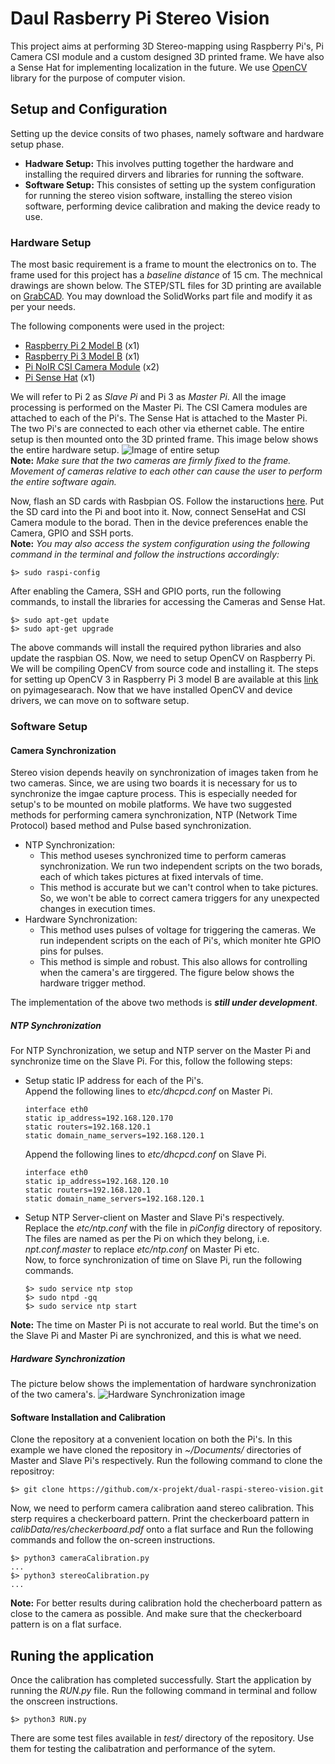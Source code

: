 # Daul Rasberry Pi Stereo Vision
This project aims at performing 3D Stereo-mapping using Raspberry Pi's, Pi Camera CSI module and a custom designed 3D printed frame. We have also a Sense Hat for implementing localization in the future. We use [OpenCV](www.opencv.org) library for the purpose of computer vision.

## Setup and Configuration
Setting up the device consits of two phases, namely software and hardware setup phase. 
* **Hadware Setup:** This involves putting together the hardware and installing the required dirvers and libraries for running the software.
* **Software Setup:** This consistes of setting up the system configuration for running the stereo vision software, installing the stereo vision software, performing device calibration and making the device ready to use.  

### Hardware Setup
The most basic requirement is a frame to mount the electronics on to. The frame used for this project has a _baseline distance_ of 15 cm. The mechnical drawings are shown below. The STEP/STL files for 3D printing are available on [GrabCAD](https://grabcad.com/library/camera-mount-for-stereo-vision-1). You may download the SolidWorks part file and modify it as per your needs.

The following components were used in the project:

* [Raspberry Pi 2 Model B](https://www.raspberrypi.org/products/raspberry-pi-2-model-b/) (x1)
* [Raspberry Pi 3 Model B](https://www.raspberrypi.org/products/raspberry-pi-3-model-b/) (x1)
* [Pi NoIR CSI Camera Module](https://www.raspberrypi.org/products/pi-noir-camera-v2/) (x2)
* [Pi Sense Hat](https://www.raspberrypi.org/products/sense-hat/) (x1)

We will refer to Pi 2 as _Slave Pi_ and Pi 3 as _Master Pi_. All the image processing is performed on the Master Pi. The CSI Camera modules are attached to each of the Pi's. The Sense Hat is attached to the Master Pi. The two Pi's are connected to each other via ethernet cable. The entire setup is then mounted onto the 3D printed frame. This image below shows the entire hardware setup. 
![Image of entire setup][setup-image]  
**Note:** _Make sure that the two cameras are firmly fixed to the frame. Movement of cameras relative to each other can cause the user to perform the entire software again._

Now, flash an SD cards with Rasbpian OS. Follow the instaructions [here](https://www.raspberrypi.org/documentation/installation/installing-images/). Put the SD card into the Pi and boot into it. Now, connect SenseHat and CSI Camera module to the borad. Then in the device preferences enable the Camera, GPIO and SSH ports.  
**Note:** _You may also access the system configuration using the following command in the terminal and follow the instructions accordingly:_
```
$> sudo raspi-config
```    
After enabling the Camera, SSH and GPIO ports, run the following commands, to install the libraries for accessing the Cameras and Sense Hat. 
```
$> sudo apt-get update
$> sudo apt-get upgrade
```
The above commands will install the required python libraries and also update the raspbian OS. Now, we need to setup OpenCV on Raspberry Pi. We will be compiling OpenCV from source code and installing it. The steps for setting up OpenCV 3 in Raspberry Pi 3 model B are available at this [link][PYIMAGESERACH-RPI-OPENCV-SETUP] on pyimagesearach. Now that we have installed OpenCV and device drivers, we can move on to software setup.

### Software Setup

#### Camera Synchronization
Stereo vision depends heavily on synchronization of images taken from he two cameras. Since, we are using two boards it is necessary for us to synchronize the imgae capture process. This is especially needed for setup's to be mounted on mobile platforms. We have two suggested methods for performing camera synchronization, NTP (Network Time Protocol) based method and Pulse based synchronization.  
* NTP Synchronization:
    * This method useses synchronized time to perform cameras synchronization. We run two independent scripts on the two borads, each of which takes pictures at fixed intervals of time. 
    * This method is accurate but we can't control when to take pictures. So, we won't be able to correct camera triggers for any unexpected changes in execution times. 
* Hardware Synchronization:
    * This method uses pulses of voltage for triggering the cameras. We run independent scripts on the each of Pi's, which moniter hte GPIO pins for pulses.
    * This method is simple and robust. This also allows for controlling when the camera's are tirggered. The figure below shows the hardware trigger method.  

The implementation of the above two methods is **_still under development_**.  
##### NTP Synchronization
For NTP Synchronization, we setup and NTP server on the Master Pi and synchronize time on the Slave Pi. For this, follow the following steps:
* Setup static IP address for each of the Pi's.  
    Append the following lines to _etc/dhcpcd.conf_ on Master Pi.
    ```
    interface eth0
    static ip_address=192.168.120.170
    static routers=192.168.120.1
    static domain_name_servers=192.168.120.1
    ```
    Append the following lines to _etc/dhcpcd.conf_ on Slave Pi.
    ```
    interface eth0
    static ip_address=192.168.120.10
    static routers=192.168.120.1
    static domain_name_servers=192.168.120.1
    ```
* Setup NTP Server-client on Master and Slave Pi's respectively.  
    Replace the _etc/ntp.conf_ with the file in _piConfig_ directory of repository. The files are named as per the Pi on which they belong, i.e. _npt.conf.master_ to replace _etc/ntp.conf_ on Master Pi etc.  
    Now, to force synchronization of time on Slave Pi, run the following commands.
    ```
    $> sudo service ntp stop
    $> sudo ntpd -gq
    $> sudo service ntp start
    ```

**Note:** The time on Master Pi is not accurate to real world. But the time's on the Slave Pi and Master Pi are synchronized, and this is what we need.

##### Hardware Synchronization
The picture below shows the implementation of hardware synchronization of the two camera's. 
![Hardware Synchronization image][hardware-sync]  

#### Software Installation and Calibration
Clone the repository at a convenient location on both the Pi's. In this example we have cloned the repository in _~/Documents/_ directories of Master and Slave Pi's respectively. Run the following command to clone the repositroy:
```
$> git clone https://github.com/x-projekt/dual-raspi-stereo-vision.git
```
Now, we need to perform camera calibration aand stereo calibration. This sterp requires a checkerboard pattern. Print the checkerboard pattern in _calibData/res/checkerboard.pdf_ onto a flat surface and Run the following commands and follow the on-screen instructions.
```
$> python3 cameraCalibration.py
...
$> python3 stereoCalibration.py
...
```
**Note:** For better results during calibration hold the checherboard pattern as close to the camera as possible. And make sure that the checkerboard pattern is on a flat surface.  

## Runing the application
Once the calibration has completed successfully. Start the application by running the _RUN.py_ file. Run the following command in terminal and follow the onscreen instructions.
```
$> python3 RUN.py
```

There are some test files available in _test/_ directory of the repository. Use them for testing the calibatration and performance of the sytem.



[PYIMAGESERACH-RPI-OPENCV-SETUP]: http://www.pyimagesearch.com/2016/04/18/install-guide-raspberry-pi-3-raspbian-jessie-opencv-3/

[setup-image]: https://github.com/x-projekt/shared-resources/blob/master/readme_dump/DRSV_setup_image.jpg

[hardware-sync]: https://github.com/x-projekt/shared-resources/blob/master/readme_dump/DRSV_hardware_trigger.png
